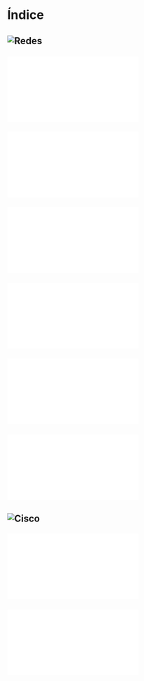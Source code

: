 # Índice
## ![Redes](./redes)
### ![Teoría Básica](./redes/Teoría%20básica.md)
### ![Ejercicios Explicados](./redes/Ejercicios%20explicados.md)
### ![Ejercicios Extra](./redes/Ejercicios.md)
### ![Soluciones ejercicios extra](./redes/Soluciones%20ejercicios.md)
### ![Teoría extendida (subredes)](./redes/Teoría%20extendida.md)
### ![Como plantear y comprobar ejercicios](./redes/Como%20plantear%20%20comprobar%20ejercicios.md)


## ![Cisco](./cisco)
### ![Teoría Cisco CLI](./cisco/Cisco%20IOS%20CLI.md)
### ![Casos Prácticos](./cisco/Casos%20prácticos.md)